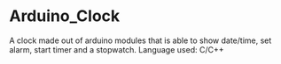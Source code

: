 # Arduino_Clock
A clock made out of arduino modules that is able to show date/time, set alarm, start timer and a stopwatch. Language used: C/C++

